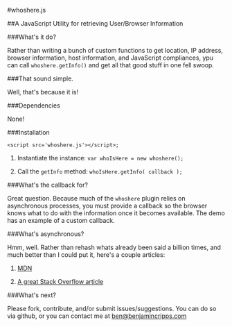 #whoshere.js


##A JavaScript Utility for retrieving User/Browser Information

###What's it do?

Rather than writing a bunch of custom functions to get location, IP address, browser information, host information, and JavaScript compliances, ypu can call `whoshere.getInfo()` and get all that good stuff in one fell swoop.

###That sound simple.

Well, that's because it is!

###Dependencies

None!

###Installation

`<script src='whoshere.js'></script>;`

1. Instantiate the instance: `var whoIsHere = new whoshere();`

2. Call the `getInfo` method: `whoIsHere.getInfo( callback );`

###What's the callback for?

Great question. Because much of the `whoshere` plugin relies on asynchronous processes, you must provide a callback so the browser knows what to do with the information once it becomes available. The demo has an example of a custom callback.

###What's asynchronous? 

Hmm, well. Rather than rehash whats already been said a billion times, and much better than I could put it, here's a couple articles:

1. [MDN](https://developer.mozilla.org/en-US/docs/Web/API/XMLHttpRequest/Synchronous_and_Asynchronous_Requests)

2. [A great Stack Overflow article](http://stackoverflow.com/questions/14220321/how-to-return-the-response-from-an-ajax-call)

###What's next?

Please fork, contribute, and/or submit issues/suggestions. You can do so via github, or you can contact me at [ben@benjamincripps.com](mailto:ben@benjamincripps.com)

